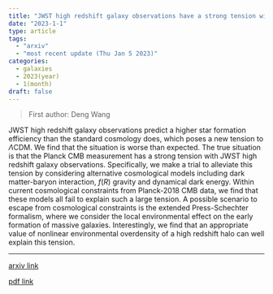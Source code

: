 ```yaml
---
title: "JWST high redshift galaxy observations have a strong tension with Planck CMB measurements"
date: "2023-1-1"
type: article
tags:
  - "arxiv"
  - "most recent update (Thu Jan 5 2023)"
categories:
  - galaxies
  - 2023(year)
  - 1(month)
draft: false
---
```


> First author: Deng Wang

 JWST high redshift galaxy observations predict a higher star formation
efficiency than the standard cosmology does, which poses a new tension to
$\Lambda$CDM. We find that the situation is worse than expected. The true
situation is that the Planck CMB measurement has a strong tension with JWST
high redshift galaxy observations. Specifically, we make a trial to alleviate
this tension by considering alternative cosmological models including dark
matter-baryon interaction, $f(R)$ gravity and dynamical dark energy. Within
current cosmological constraints from Planck-2018 CMB data, we find that these
models all fail to explain such a large tension. A possible scenario to escape
from cosmological constraints is the extended Press-Schechter formalism, where
we consider the local environmental effect on the early formation of massive
galaxies. Interestingly, we find that an appropriate value of nonlinear
environmental overdensity of a high redshift halo can well explain this
tension.

---
[arxiv link](http://arxiv.org/abs/2301.00347v2)

[pdf link](http://arxiv.org/pdf/2301.00347v2)